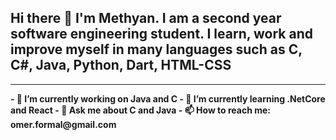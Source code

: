 
<h2> Hi there 👋 I'm Methyan. I am a second year software engineering student. I learn, work and improve myself in many languages such as C, C#, Java, Python, Dart, HTML-CSS </h2>
<hr>

<b>
- 🔭 I’m currently working on Java and C
- 🌱 I’m currently learning .NetCore and React
- 💬 Ask me about C and Java
- 📫 How to reach me: omer.formal@gmail.com
</b>
